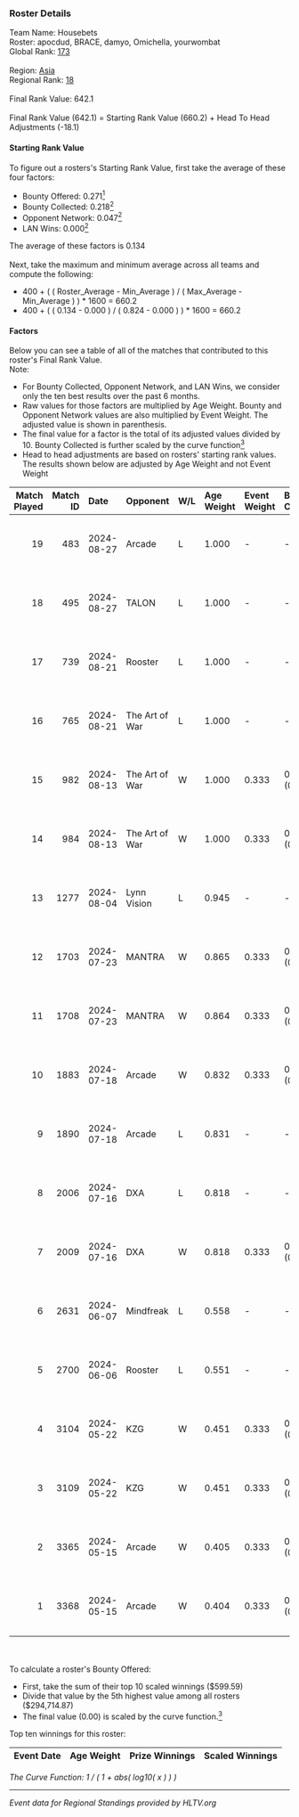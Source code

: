 ### Roster Details<br />
Team Name: Housebets<br />
Roster: apocdud, BRACE, damyo, Omichella, yourwombat<br />
Global Rank: [173](../../standings_global_2024_09_11.md)<br />
<br />
Region: [Asia]( ../../standings_asia_2024_09_11.md)<br />
Regional Rank: [18]( ../../standings_asia_2024_09_11.md)<br />
<br />
Final Rank Value:  642.1<br />
<br />
Final Rank Value (642.1) = Starting Rank Value (660.2) + Head To Head Adjustments (-18.1)<br />

#### Starting Rank Value<br />
To figure out a rosters's Starting Rank Value, first take the average of these four factors:<br />
- Bounty Offered: 0.271[<sup>1</sup>](#table2)
- Bounty Collected: 0.218[<sup>2</sup>](#table1)
- Opponent Network: 0.047[<sup>2</sup>](#table1)
- LAN Wins: 0.000[<sup>2</sup>](#table1)

The average of these factors is 0.134<br />
<br />
Next, take the maximum and minimum average across all teams and compute the following:<br />
- 400 + ( ( Roster_Average - Min_Average ) / ( Max_Average - Min_Average ) ) * 1600 = 660.2
- 400 + ( ( 0.134 - 0.000 ) / ( 0.824 - 0.000 ) ) * 1600 = 660.2


#### Factors<br />
Below you can see a table of all of the matches that contributed to this roster's Final Rank Value.<br />
Note:<br />

- For Bounty Collected, Opponent Network, and LAN Wins, we consider only the ten best results over the past 6 months.
- Raw values for those factors are multiplied by Age Weight. Bounty and Opponent Network values are also multiplied by Event Weight. The adjusted value is shown in parenthesis.
- The final value for a factor is the total of its adjusted values divided by 10. Bounty Collected is further scaled by the curve function[<sup>3</sup>](#curveFunction)
- Head to head adjustments are based on rosters' starting rank values. The results shown below are adjusted by Age Weight and not Event Weight
<span id="table1"></span><br />


| Match Played | Match ID | Date       | Opponent       | W/L | Age Weight | Event Weight | Bounty Collected | Opponent Network | LAN Wins  | H2H Adj. | Roster                                       |
| -: | -: | :- | :- | :- | :- | :- | :- | :- | :- | -: | :- |
|           19 |      483 | 2024-08-27 | Arcade         | L   | 1.000      | -            | -                | -                | -         |   -17.91 | apocdud, BRACE, damyo, Omichella, yourwombat |
|           18 |      495 | 2024-08-27 | TALON          | L   | 1.000      | -            | -                | -                | -         |   -17.70 | apocdud, BRACE, damyo, Omichella, yourwombat |
|           17 |      739 | 2024-08-21 | Rooster        | L   | 1.000      | -            | -                | -                | -         |   -13.98 | apocdud, BRACE, damyo, Omichella, yourwombat |
|           16 |      765 | 2024-08-21 | The Art of War | L   | 1.000      | -            | -                | -                | -         |   -16.66 | apocdud, BRACE, damyo, Omichella, yourwombat |
|           15 |      982 | 2024-08-13 | The Art of War | W   | 1.000      | 0.333        | 0.000 (0.000)    | 0.327 (0.109)    | 0 (0.000) |    14.76 | apocdud, BRACE, damyo, Omichella, yourwombat |
|           14 |      984 | 2024-08-13 | The Art of War | W   | 1.000      | 0.333        | 0.000 (0.000)    | 0.327 (0.109)    | 0 (0.000) |    16.12 | apocdud, BRACE, damyo, Omichella, yourwombat |
|           13 |     1277 | 2024-08-04 | Lynn Vision    | L   | 0.945      | -            | -                | -                | -         |    -6.11 | BRACE, damyo, Omichella, pz, yourwombat      |
|           12 |     1703 | 2024-07-23 | MANTRA         | W   | 0.865      | 0.333        | 0.000 (0.000)    | 0.037 (0.011)    | 0 (0.000) |     6.81 | apocdud, BRACE, damyo, Omichella, yourwombat |
|           11 |     1708 | 2024-07-23 | MANTRA         | W   | 0.864      | 0.333        | 0.000 (0.000)    | 0.037 (0.011)    | 0 (0.000) |     7.22 | apocdud, BRACE, damyo, Omichella, yourwombat |
|           10 |     1883 | 2024-07-18 | Arcade         | W   | 0.832      | 0.333        | 0.002 (0.001)    | 0.239 (0.066)    | 0 (0.000) |    13.90 | apocdud, BRACE, damyo, Omichella, yourwombat |
|            9 |     1890 | 2024-07-18 | Arcade         | L   | 0.831      | -            | -                | -                | -         |   -12.40 | apocdud, BRACE, damyo, Omichella, yourwombat |
|            8 |     2006 | 2024-07-16 | DXA            | L   | 0.818      | -            | -                | -                | -         |   -14.62 | apocdud, BRACE, damyo, Omichella, yourwombat |
|            7 |     2009 | 2024-07-16 | DXA            | W   | 0.818      | 0.333        | 0.001 (0.000)    | 0.211 (0.058)    | 0 (0.000) |    11.20 | apocdud, BRACE, damyo, Omichella, yourwombat |
|            6 |     2631 | 2024-06-07 | Mindfreak      | L   | 0.558      | -            | -                | -                | -         |    -8.27 | ADDICT, BRACE, damyo, hazr, yourwombat       |
|            5 |     2700 | 2024-06-06 | Rooster        | L   | 0.551      | -            | -                | -                | -         |    -6.97 | ADDICT, BRACE, damyo, hazr, yourwombat       |
|            4 |     3104 | 2024-05-22 | KZG            | W   | 0.451      | 0.333        | 0.003 (0.000)    | 0.147 (0.022)    | 0 (0.000) |     6.39 | ADDICT, BRACE, damyo, hazr, yourwombat       |
|            3 |     3109 | 2024-05-22 | KZG            | W   | 0.451      | 0.333        | 0.003 (0.000)    | 0.147 (0.022)    | 0 (0.000) |     6.65 | ADDICT, BRACE, damyo, hazr, yourwombat       |
|            2 |     3365 | 2024-05-15 | Arcade         | W   | 0.405      | 0.333        | 0.002 (0.000)    | 0.239 (0.032)    | 0 (0.000) |     6.62 | ADDICT, BRACE, damyo, hazr, yourwombat       |
|            1 |     3368 | 2024-05-15 | Arcade         | W   | 0.404      | 0.333        | 0.002 (0.000)    | 0.239 (0.032)    | 0 (0.000) |     6.85 | ADDICT, BRACE, damyo, hazr, yourwombat       |

<br />
<span id="table2"></span><br />
To calculate a roster's Bounty Offered:<br />

- First, take the sum of their top 10 scaled winnings ($599.59)
- Divide that value by the 5th highest value among all rosters ($294,714.87)
- The final value (0.00) is scaled by the curve function.[<sup>3</sup>](#curveFunction)

Top ten winnings for this roster:<br />

| Event Date | Age Weight | Prize Winnings | Scaled Winnings |
| :- | -: | :- | :- |


<span id="curveFunction"></span>_The Curve Function: 1 / ( 1 + abs( log10( x ) ) )_<br />

---
_Event data for Regional Standings provided by HLTV.org_<br />
